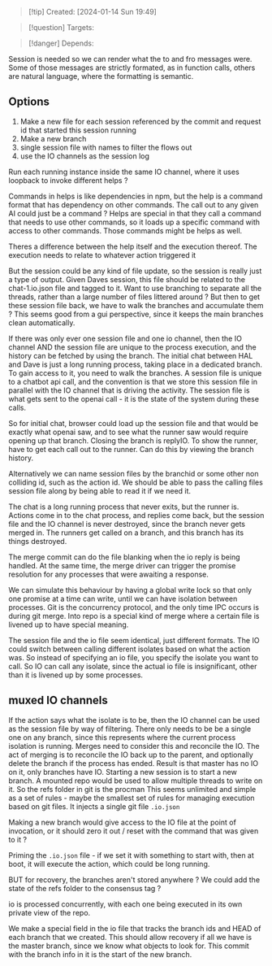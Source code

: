 
>[!tip] Created: [2024-01-14 Sun 19:49]

>[!question] Targets: 

>[!danger] Depends: 

Session is needed so we can render what the to and fro messages were.
Some of those messages are strictly formated, as in function calls, others are natural language, where the formatting is semantic.

## Options
1. Make a new file for each session referenced by the commit and request id that started this session running
2. Make a new branch
3. single session file with names to filter the flows out
4. use the IO channels as the session log

Run each running instance inside the same IO channel, where it uses loopback to invoke different helps ?

Commands in helps is like dependencies in npm, but the help is a command format that has dependency on other commands.
The call out to any given AI could just be a command ?
Helps are special in that they call a command that needs to use other commands, so it loads up a specific command with access to other commands.  Those commands might be helps as well.

Theres a difference between the help itself and the execution thereof.  The execution needs to relate to whatever action triggered it

But the session could be any kind of file update, so the session is really just a type of output.
Given Daves session, this file should be related to the chat-1.io.json file and tagged to it.
Want to use branching to separate all the threads, rather than a large number of files littered around ?
But then to get these session file back, we have to walk the branches and accumulate them ?
This seems good from a gui perspective, since it keeps the main branches clean automatically.

If there was only ever one session file and one io channel, then the IO channel AND the session file are unique to the process execution, and the history can be fetched by using the branch.
The initial chat between HAL and Dave is just a long running process, taking place in a dedicated branch.  To gain access to it, you need to walk the branches.  A session file is unique to a chatbot api call, and the convention is that we store this session file in parallel with the IO channel that is driving the activity.  The session file is what gets sent to the openai call - it is the state of the system during these calls.

So for initial chat, browser could load up the session file and that would be exactly what openai saw, and to see what the runner saw would require opening up that branch.  Closing the branch is replyIO.  To show the runner, have to get each call out to the runner.  Can do this by viewing the branch history.

Alternatively we can name session files by the branchid or some other non colliding id, such as the action id.  We should be able to pass the calling files session file along by being able to read it if we need it.

The chat is a long running process that never exits, but the runner is.  Actions come in to the chat process, and replies come back, but the session file and the IO channel is never destroyed, since the branch never gets merged in.  The runners get called on a branch, and this branch has its things destroyed.

The merge commit can do the file blanking when the io reply is being handled.  At the same time, the merge driver can trigger the promise resolution for any processes that were awaiting a response.

We can simulate this behaviour by having a global write lock so that only one promise at a time can write, until we can have isolation between processes.  Git is the concurrency protocol, and the only time IPC occurs is during git merge.  Into repo is a special kind of merge where a certain file is livened up to have special meaning.

The session file and the io file seem identical, just different formats.  The IO could switch between calling different isolates based on what the action was.  So instead of specifying an io file, you specify the isolate you want to call.  So IO can call any isolate, since the actual io file is insignificant, other than it is livened up by some processes.

## muxed IO channels
If the action says what the isolate is to be, then the IO channel can be used as the session file by way of filtering.
There only needs to be be a single one on any branch, since this represents where the current process isolation is running.
Merges need to consider this and reconcile the IO.
The act of merging is to reconcile the IO back up to the parent, and optionally delete the branch if the process has ended.
Result is that master has no IO on it, only branches have IO.
Starting a new session is to start a new branch.  A mounted repo would be used to allow multiple threads to write on it.
So the refs folder in git is the procman
This seems unlimited and simple as a set of rules - maybe the smallest set of rules for managing execution based on git files.  It injects a single git file `.io.json` 

Making a new branch would give access to the IO file at the point of invocation, or it should zero it out / reset with the command that was given to it ?

Priming the `.io.json` file - if we set it with something to start with, then at boot, it will execute the action, which could be long running.

BUT for recovery, the branches aren't stored anywhere ?
We could add the state of the refs folder to the consensus tag ?

io is processed concurrently, with each one being executed in its own private view of the repo.

We make a special field in the io file that tracks the branch ids and HEAD of each branch that we created.  This should allow recovery if all we have is the master branch, since we know what objects to look for.  This commit with the branch info in it is the start of the new branch.